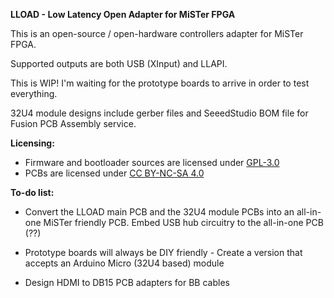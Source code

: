 **LLOAD - Low Latency Open Adapter for MiSTer FPGA**

This is an open-source / open-hardware controllers adapter for MiSTer FPGA.

Supported outputs are both USB (XInput) and LLAPI.

This is WIP! I'm waiting for the prototype boards to arrive in order to test
everything.

32U4 module designs include gerber files and SeeedStudio BOM file for Fusion
PCB Assembly service.

**Licensing:**

- Firmware and bootloader sources are licensed under [GPL-3.0](LICENSE)
- PCBs are licensed under [CC BY-NC-SA 4.0](pcb/LICENSE.txt)

**To-do list:**

- Convert the LLOAD main PCB and the 32U4 module PCBs into an all-in-one MiSTer
friendly PCB. Embed USB hub circuitry to the all-in-one PCB (??)

- Prototype boards will always be DIY friendly - Create a version that accepts
an Arduino Micro (32U4 based) module

- Design HDMI to DB15 PCB adapters for BB cables